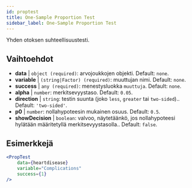 ```yaml
---
id: proptest
title: One-Sample Proportion Test
sidebar_label: One-Sample Proportion Test
---
```


Yhden otoksen suhteellisuustesti.

## Vaihtoehdot

* __data__ | `object (required)`: arvojoukkojen objekti. Default: `none`.
* __variable__ | `(string|Factor) (required)`: muuttujan nimi. Default: `none`.
* __success__ | `any (required)`: menestysluokka `muuttuja`. Default: `none`.
* __alpha__ | `number`: merkitsevyystaso. Default: `0.05`.
* __direction__ | `string`: testin suunta (joko `less`, `greater` tai `two-sided`).. Default: `'two-sided'`.
* __p0__ | `number`: nollahypoteesin mukainen osuus. Default: `0.5`.
* __showDecision__ | `boolean`: valvoo, näytetäänkö, jos nollahypoteesi hylätään määritetyllä merkitsevyystasolla.. Default: `false`.


## Esimerkkejä

```jsx live
<PropTest
    data={heartdisease} 
    variable="Complications"
    success={1}
/>
```
